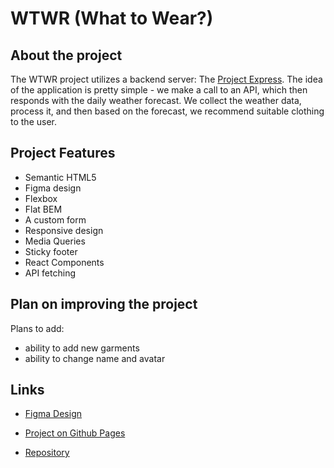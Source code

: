 # WTWR (What to Wear?)

## About the project

The WTWR project utilizes a backend server: The [Project Express](https://github.com/fdlai/se_project_express). The idea of the application is pretty simple - we make a call to an API, which then responds with the daily weather forecast. We collect the weather data, process it, and then based on the forecast, we recommend suitable clothing to the user.

## Project Features

- Semantic HTML5
- Figma design
- Flexbox
- Flat BEM
- A custom form
- Responsive design
- Media Queries
- Sticky footer
- React Components
- API fetching

## Plan on improving the project

Plans to add:

- ability to add new garments
- ability to change name and avatar

## Links

- [Figma Design](https://www.figma.com/file/DTojSwldenF9UPKQZd6RRb/Sprint-10%3A-WTWR)

- [Project on Github Pages](https://fdlai.github.io/se_project_react)

- [Repository](https://github.com/fdlai/se_project_react)
